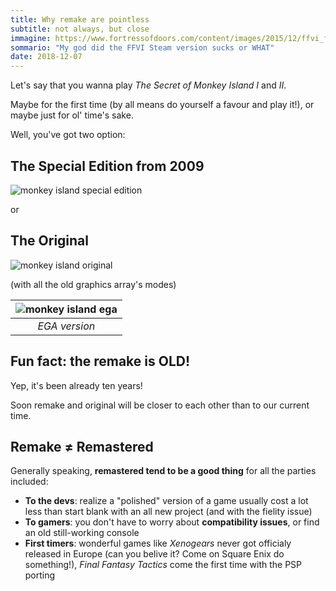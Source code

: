 ```yaml
---
title: Why remake are pointless
subtitle: not always, but close
immagine: https://www.fortressofdoors.com/content/images/2015/12/ffvi_figaro_castle_compare.png
sommario: "My god did the FFVI Steam version sucks or WHAT"
date: 2018-12-07
---
```


Let's say that you wanna play _The Secret of Monkey Island I_ and _II_.

Maybe for the first time (by all means do yourself a favour and play it!), or maybe just for ol' time's sake.

Well, you've got two option:

## The Special Edition from 2009

![monkey island special edition](https://cdns.kinguin.net/media/category/s/s/ss_469e2ea77efb4f87e7f9bbc58f58adf9570e5274.1920x1080-1024.jpg)

or 

## The Original

![monkey island original](https://lparchive.org/The-Secret-of-Monkey-Island/Update%202/1-somi_032.gif)

(with all the old graphics array's modes)

|![monkey island ega](https://i.ytimg.com/vi/uZZJdxe_4fo/maxresdefault.jpg)|
|:--:|
|_EGA version_|

## Fun fact: the remake is OLD!

Yep, it's been already ten years!

Soon remake and original will be closer to each other than to our current time.

## Remake ≠ Remastered

Generally speaking, **remastered tend to be a good thing** for all the parties included:

- **To the devs**: realize a "polished" version of a game usually cost a lot less than start blank with an all new project (and with the fielity issue)
- **To gamers**: you don't have to worry about **compatibility issues**, or find an old still-working console
- **First timers**: wonderful games like _Xenogears_ never got officialy released in Europe (can you belive it? Come on Square Enix do something!), _Final Fantasy Tactics_ come the first time with the PSP porting 